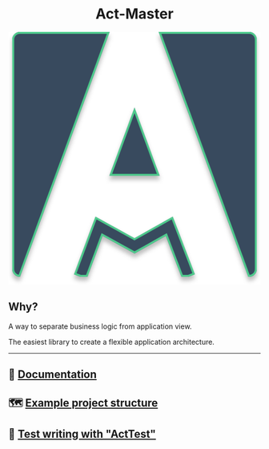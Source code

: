 <div align="center">
  <h1>Act-Master</h1>
  <img  src="https://raw.githubusercontent.com/avil13/vue-act-master/master/assets/act-master-logo.svg" alt="act-master">
</div>

## Why?

A way to separate business logic from application view.

The easiest library to create a flexible application architecture.

---
## 📗 [Documentation](https://avil13.github.io/vue-act-master/)


## 🗺 [Example project structure](https://github.com/avil13/vue-act-master/blob/master/packages/example/README.md)

## 🧪 [Test writing with "ActTest"](https://github.com/avil13/vue-act-master/blob/master/packages/act-master/src/test-utils/README.md)

